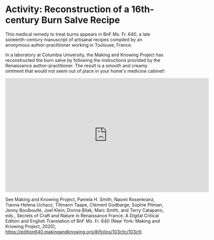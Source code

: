 # Activity: Reconstruction of a 16th-century Burn Salve Recipe

This medical remedy to treat burns appears in BnF Ms. Fr. 640, a late sixteenth-century manuscript of artisanal recipes compiled by an anonymous author-practitioner working in Toulouse, France. 

In a laboratory at Columbia University, the Making and Knowing Project has reconstructed the burn salve by following the instructions provided by the Renaissance author-practitioner. The result is a smooth and creamy ointment that would not seem out of place in your home's medicine cabinet!

<iframe title="vimeo-player" src="https://player.vimeo.com/video/465795692" width="640" height="360" frameborder="0" allowfullscreen></iframe>



See Making and Knowing Project, Pamela H. Smith, Naomi Rosenkranz, Tianna Helena Uchacz, Tillmann Taape, Clément Godbarge, Sophie Pitman, Jenny Boulboullé, Joel Klein, Donna Bilak, Marc Smith, and Terry Catapano, eds., Secrets of Craft and Nature in Renaissance France. A Digital Critical Edition and English Translation of BnF Ms. Fr. 640 (New York: Making and Knowing Project, 2020), https://edition640.makingandknowing.org/#/folios/103r/tc/103r/tl.



